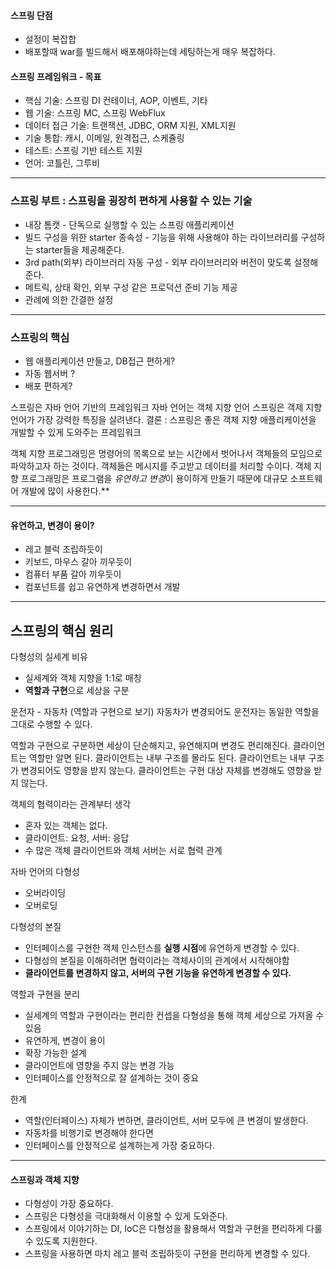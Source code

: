 
#### 스프링 단점  

- 설정이 복잡합  
- 배포할때 war를 빌드해서 배포해야하는데 세팅하는게 매우 복잡하다.

#### 스프링 프레임워크 - 목표

- 핵심 기술: 스프링 DI 컨테이너, AOP, 이벤트, 기타
- 웹 기술: 스프링 MC, 스프링 WebFlux
- 데이터 접근 기술: 트랜잭션, JDBC, ORM 지원, XML지원
- 기술 통합: 캐시, 이메일, 원격접근, 스케쥴링
- 테스트: 스프링 기반 테스트 지원
- 언어: 코틀린, 그루비


----

### 스프링 부트 : 스프링을 굉장히 편하게 사용할 수 있는 기술

- 내장 톰캣 - 단독으로 실행할 수 있는 스프링 애플리케이션
- 빌드 구성을 위한 starter 종속성 - 기능을 위해 사용해야 하는 라이브러리를 구성하는 starter들을 제공해준다.
- 3rd path(외부) 라이브러리 자동 구성 - 외부 라이브러리와 버전이 맞도록 설정해준다.
- 메트릭, 상태 확인, 외부 구성 같은 프로덕션 준비 기능 제공
- 관례에 의한 간결한 설정

----

### 스프링의 핵심

- 웹 애플리케이션 만들고, DB접근 편하게?
- 자동 웹서버 ?
- 배포 편하게?
    
스프링은 자바 언어 기반의 프레임워크
자바 언어는 객체 지향 언어
스프링은 객제 지향 언어가 가장 강력한 특징을 살려낸다.
결론 : 스프링은 좋은 객체 지향 애플리케이션을 개발할 수 있게 도와주는 프레임워크

객체 지향 프로그래밍은 명령어의 목록으로 보는 시간에서 벗어나서 객체들의 모임으로 파악하고자 하는 것이다.
객체들은 메시지를 주고받고 데이터를 처리할 수이다.
객체 지향 프로그래밍은 프로그램을 *유연하고 변경*이 용이하게 만들기 때문에 대규모 소프트웨어 개발에 많이 사용한다.**

---

#### 유연하고, 변경이 용이?
- 레고 블럭 조립하듯이
- 키보드, 마우스 갈아 끼우듯이
- 컴퓨터 부품 갈아 끼우듯이
- 컴포넌트를 쉽고 유연하게 변경하면서 개발
    
---
## 스프링의 핵심 원리

다형성의 실세계 비유

- 실세계와 객체 지향을 1:1로 매칭
- **역할과 구현**으로 세상을 구분

운전자 - 자동차 (역할과 구현으로 보기)
자동차가 변경되어도 운전자는 동일한 역할을 그대로 수행할 수 있다.

역할과 구현으로 구분하면 세상이 단순해지고, 유연해지며 변경도 편리해진다.
클라이언트는 역할만 알면 된다.
클라이언트는 내부 구조를 몰라도 된다.
클라이언트는 내부 구조가 변경되어도 영향을 받지 않는다.
클라이언트는 구현 대상 자체를 변경해도 영향을 받지 않는다.

객체의 협력이라는 관계부터 생각
- 혼자 있는 객체는 없다.
- 클라이언트: 요청, 서버: 응답
- 수 많은 객체 클라이언트와 객체 서버는 서로 협력 관계
    
자바 언어의 다형성
- 오버라이딩
- 오버로딩
    
다형성의 본질

- 인터페이스를 구현한 객체 인스턴스를 **실행 시점**에 유연하게 변경할 수 있다.
- 다형성의 본질을 이해하려면 협력이라는 객체사이의 관계에서 시작해야함
- **클라이언트를 변경하지 않고, 서버의 구현 기능을 유연하게 변경할 수 있다.**
    
역할과 구현을 분리

- 실세계의 역할과 구현이라는 편리한 컨셉을 다형성을 통해 객체 세상으로 가져올 수 있음
- 유연하게, 변경이 용이 
- 확장 가능한 설계
- 클라이언트에 영향을 주지 않는 변경 가능
- 인터페이스를 안정적으로 잘 설계하는 것이 중요
    
한계
- 역할(인터페이스) 자체가 변하면, 클라이언트, 서버 모두에 큰 변경이 발생한다.
- 자동차를 비행기로 변경해야 한다면
- 인터페이스를 안정적으로 설계하는게 가장 중요하다.
    

---

####  스프링과 객체 지향
- 다형성이 가장 중요하다.
- 스프링은 다형성을 극대화해서 이용할 수 있게 도와준다.
- 스프링에서 이야기하는 DI, IoC은 다형성을 활용해서 역할과 구현을 편리하게 다룰 수 있도록 지원한다.
- 스프링을 사용하면 마치 레고 블럭 조립하듯이 구현을 편리하게 변경할 수 있다.